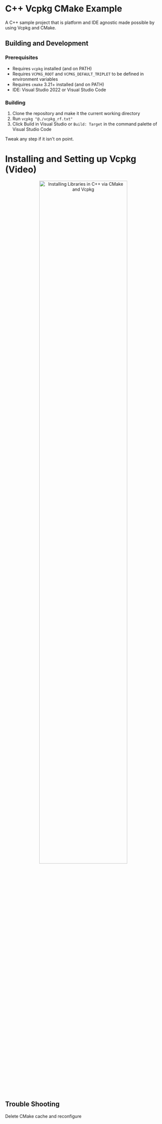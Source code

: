 # C++ Vcpkg CMake Example

A C++ sample project that is platform and IDE agnostic made possible by using Vcpkg and CMake.

## Building and Development

### Prerequisites

- Requires `vcpkg` installed (and on PATH)
- Requires `VCPKG_ROOT` and `VCPKG_DEFAULT_TRIPLET` to be defined in environment variables
- Requires `cmake` 3.21+ installed (and on PATH)
- IDE: Visual Studio 2022 or Visual Studio Code

### Building

1. Clone the repository and make it the current working directory
2. Run `vcpkg "@./vcpkg_rf.txt"`
3. Click Build in Visual Studio or `Build: Target` in the command palette of Visual Studio Code

Tweak any step if it isn't on point.

# Installing and Setting up Vcpkg (Video)

<a href=https://youtu.be/FeBzSYiWkEU>
  <p align="center">
    <img width=75% src="https://img.youtube.com/vi/FeBzSYiWkEU/maxresdefault.jpg" alt="Installing Libraries in C++ via CMake and Vcpkg"/>
  </p>
</a>

## Trouble Shooting

Delete CMake cache and reconfigure
